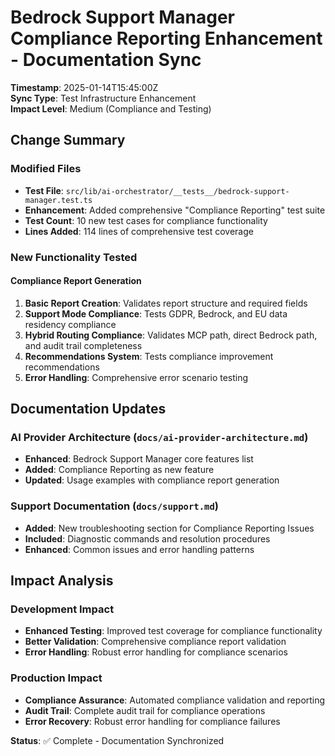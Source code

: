 # Bedrock Support Manager Compliance Reporting Enhancement - Documentation Sync

**Timestamp**: 2025-01-14T15:45:00Z  
**Sync Type**: Test Infrastructure Enhancement  
**Impact Level**: Medium (Compliance and Testing)

## Change Summary

### Modified Files

- **Test File**: `src/lib/ai-orchestrator/__tests__/bedrock-support-manager.test.ts`
- **Enhancement**: Added comprehensive "Compliance Reporting" test suite
- **Test Count**: 10 new test cases for compliance functionality
- **Lines Added**: 114 lines of comprehensive test coverage

### New Functionality Tested

#### Compliance Report Generation

1. **Basic Report Creation**: Validates report structure and required fields
2. **Support Mode Compliance**: Tests GDPR, Bedrock, and EU data residency compliance
3. **Hybrid Routing Compliance**: Validates MCP path, direct Bedrock path, and audit trail completeness
4. **Recommendations System**: Tests compliance improvement recommendations
5. **Error Handling**: Comprehensive error scenario testing

## Documentation Updates

### AI Provider Architecture (`docs/ai-provider-architecture.md`)

- **Enhanced**: Bedrock Support Manager core features list
- **Added**: Compliance Reporting as new feature
- **Updated**: Usage examples with compliance report generation

### Support Documentation (`docs/support.md`)

- **Added**: New troubleshooting section for Compliance Reporting Issues
- **Included**: Diagnostic commands and resolution procedures
- **Enhanced**: Common issues and error handling patterns

## Impact Analysis

### Development Impact

- **Enhanced Testing**: Improved test coverage for compliance functionality
- **Better Validation**: Comprehensive compliance report validation
- **Error Handling**: Robust error handling for compliance scenarios

### Production Impact

- **Compliance Assurance**: Automated compliance validation and reporting
- **Audit Trail**: Complete audit trail for compliance operations
- **Error Recovery**: Robust error handling for compliance failures

**Status**: ✅ Complete - Documentation Synchronized
